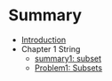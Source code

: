 # Summary

* [Introduction](README.md)
* Chapter 1 String
   * [summary1: subset](pai_lie_zu_he_mo_ban.md)
   * [Problem1: Subsets](problem1_subsets.md)

